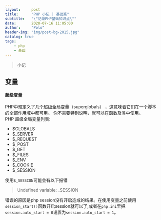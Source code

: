 ```yaml
---
layout:     post
title:      "PHP 小记 | 基础篇"
subtitle:   "\"记录PHP基础知识点\""
date:       2020-07-16 11:05:00
author:     "Polo"
header-img: "img/post-bg-2015.jpg"
catalog: true
tags:
    - php
    - 基础
---
```


> 小记 

## 变量  
#### 超级变量  
PHP中预定义了几个超级全局变量（superglobals） ，这意味着它们在一个脚本的全部作用域中都可用。 你不需要特别说明，就可以在函数及类中使用。  
PHP 超级全局变量列表:  

+ $GLOBALS
+ $_SERVER
+ $_REQUEST
+ $_POST
+ $_GET
+ $_FILES
+ $_ENV
+ $_COOKIE
+ $_SESSION

使用`$_SESSION`可能会有以下报错  
> Undefined variable: _SESSION  

错误的原因是php session没有开启造成的结果。在使用变量之前使用`session_start()`函数开启session就可以了,或者在`php.ini`里把`session.auto_start = 0`设置为`session.auto_start = 1`。

